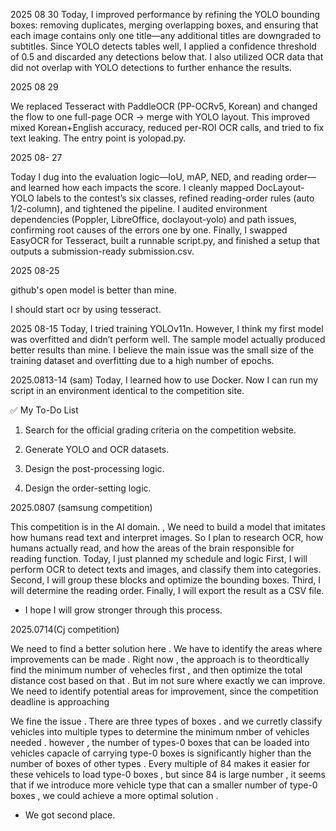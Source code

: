 
2025 08 30 
Today, I improved performance by refining the YOLO bounding boxes: removing duplicates, 
merging overlapping boxes, and ensuring that each image contains only one title—any additional titles are downgraded to subtitles. 
Since YOLO detects tables well, I applied a confidence threshold of 0.5 and discarded any detections below that.
 I also utilized OCR data that did not overlap with YOLO detections to further enhance the results.


2025 08 29

We replaced Tesseract with PaddleOCR (PP-OCRv5, Korean) and changed the flow to one full-page OCR → merge with YOLO layout. 
This improved mixed Korean+English accuracy, reduced per-ROI OCR calls, and tried to fix text leaking. 
The entry point is yolopad.py.



2025 08- 27

Today I dug into the evaluation logic—IoU, mAP, NED, and reading order—and learned how each impacts the score.
I cleanly mapped DocLayout-YOLO labels to the contest’s six classes, refined reading-order rules (auto 1/2-column), and tightened the pipeline.
I audited environment dependencies (Poppler, LibreOffice, doclayout-yolo) and path issues, confirming root causes of the errors one by one.
Finally, I swapped EasyOCR for Tesseract, built a runnable script.py, and finished a setup that outputs a submission-ready submission.csv.

2025 08-25

github's open model is better than mine.

I should start ocr by using tesseract.

 
2025 08-15
Today, I tried training YOLOv11n.
However, I think my first model was overfitted and didn’t perform well.
The sample model actually produced better results than mine.
I believe the main issue was the small size of the training dataset and overfitting due to a high number of epochs.

2025.0813-14 (sam)
Today, I learned how to use Docker.
Now I can run my script in an environment identical to the competition site.

✅ My To-Do List

1. Search for the official grading criteria on the competition website.

2. Generate YOLO and OCR datasets.

3. Design the post-processing logic.

4. Design the order-setting logic.

2025.0807 (samsung competition)

This competition is in the AI domain. , We need to build a model that imitates how humans read text and interpret images. So I plan to research OCR, how humans actually read, and how the areas of the brain responsible for reading function.
Today, I just planned my schedule and logic First, I will perform OCR to detect texts and images, and classify them into categories.
Second, I will group these blocks and optimize the bounding boxes.
Third, I will determine the reading order.
Finally, I will export the result as a CSV file.

+ I hope I will grow stronger through this process.

2025.0714(Cj competition)

We need to find a better solution here . We have to identify the areas where improvements can be made . Right now , the approach is to theordtically find the minimum number of vehecles first , and then optimize the total distance cost based on that . But im not sure where exactly we can improve. We need to identify potential areas for improvement, since the competition deadline is approaching

We fine the issue . There are three types of boxes . and we curretly classify vehicles into multiple types to determine the minimum nmber of vehicles needed . however , the number of types-0 boxes that can be loaded into vehicles capacle of carrying type-0 boxes is significantly higher than the number of boxes of other types . Every multiple of 84 makes it easier for these vehicels to load type-0 boxes , but since 84 is large number , it seems that if we introduce more vehicle type that can a smaller number of type-0 boxes , we could achieve a more optimal solution .

+ We got second place.

